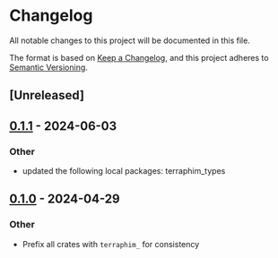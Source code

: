 # Changelog
All notable changes to this project will be documented in this file.

The format is based on [Keep a Changelog](https://keepachangelog.com/en/1.0.0/),
and this project adheres to [Semantic Versioning](https://semver.org/spec/v2.0.0.html).

## [Unreleased]

## [0.1.1](https://github.com/terraphim/terraphim-ai/compare/terraphim_persistence-v0.1.0...terraphim_persistence-v0.1.1) - 2024-06-03

### Other
- updated the following local packages: terraphim_types

## [0.1.0](https://github.com/terraphim/terraphim-ai/releases/tag/terraphim_persistence-v0.1.0) - 2024-04-29

### Other
- Prefix all crates with `terraphim_` for consistency

